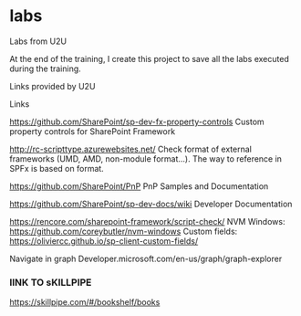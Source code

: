 # labs
Labs from U2U

At the end of the training, I create this project to save all the labs executed during the training.

Links provided by U2U

Links

https://github.com/SharePoint/sp-dev-fx-property-controls
Custom property controls for SharePoint Framework

http://rc-scripttype.azurewebsites.net/
Check format of external frameworks (UMD, AMD, non-module format...). The way to reference in SPFx is based on format.

https://github.com/SharePoint/PnP
PnP Samples and Documentation

https://github.com/SharePoint/sp-dev-docs/wiki
Developer Documentation

https://rencore.com/sharepoint-framework/script-check/
NVM Windows: https://github.com/coreybutler/nvm-windows
Custom fields: https://oliviercc.github.io/sp-client-custom-fields/

Navigate in graph
Developer.microsoft.com/en-us/graph/graph-explorer

### lINK TO sKILLPIPE 
https://skillpipe.com/#/bookshelf/books

